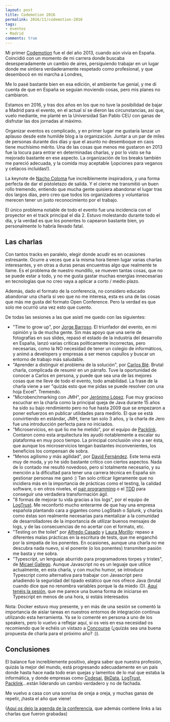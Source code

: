 ```yaml
---
layout: post
title: Codemotion 2016
permalink: 2016/11/codemotion-2016
tags:
- eventos
- Madrid
comments: true
---
```


Mi primer [Codemotion](http://codemotion.es/) fue el del año 2013, cuando aún vivía en España. Coincidió con un momento de mi carrera donde buscaba desesperadamente un cambio de aires, persiguiendo trabajar en un lugar donde me sintiera verdaderamente respetado como profesional, y que desembocó en mi marcha a Londres,  

Me lo pasé bastante bien en esa edición, el ambiente fue genial, y me di cuenta de que en España se seguían moviendo cosas, pero mis planes no cambiaron.

Estamos en 2016, y tras dos años en los que no tuve la posibilidad de bajar a Madrid para el evento, en el actual sí se dieron las circunstancias, así que, vuelo mediante, me planté en la Universidad San Pablo CEU con ganas de disfrutar las dos jornadas al máximo.

<!--break-->

Organizar eventos es complicado, y en primer lugar me gustaría lanzar un aplauso desde este humilde blog a la organización. Juntar a un par de miles de personas durante dos días y que el asunto no desemboque en caos tiene muchísimo mérito. Una de las cosas que menos me gustaron en 2013 fue la locura para entrar en determinadas charlas, y por lo visto se ha mejorado bastante en ese aspecto. La organización de los breaks también me pareció adecuada, y la comida muy aceptable (¡opciones para veganos y celíacos incluidas!).

La keynote de [Nacho Coloma](https://twitter.com/nachocoloma) fue increíblemente inspiradora, y una forma perfecta de dar el pistoletazo de salida. Y el cierre me transmitió un buen rollo tremendo, entiendo que mucha gente quisiera abandonar el lugar tras dos largos días, pero creo que todos los organizadores y voluntarios merecen tener un justo reconocimiento por el trabajo.

El único problema notable de todo el evento fue una incidencia con el proyector en el track principal el día 2. Estuvo molestando durante todo el día, y la verdad es que los ponentes lo capearon bastante bien, yo personalmente lo habría llevado fatal.

## Las charlas

Con tantos tracks en paralelo, elegir donde acudir es en ocasiones estresante. Ocurre a veces que a la misma hora tienen lugar varias charlas interesantes, y en otras a duras penas encuentras algo que realmente te llame. Es el problema de nuestro mundillo, se mueven tantas cosas, que no se puede estar a todo, y no me gusta gastar muchas energías innecesarias en tecnologías que no creo vaya a aplicar a corto / medio plazo.

Además, dado el formato de la conferencia, no considero educado abandonar una charla si veo que no me interesa, esta es una de las cosas que más me gusta del formato Open Conference. Pero la verdad es que solo me ocurrió una vez esto que cuento.

De todas las sesiones a las que asistí me quedo con las siguientes:

* "Time to grow up", por [Jorge Barroso](https://twitter.com/flipper83). El triunfador del evento, en mi opinión y la de mucha gente. Sin más apoyo que una serie de fotografías en sus slides, repasó el estado de la industria del desarrollo en España, lanzó varias críticas políticamente incorrectas, pero necesarias, como la NO necesidad de tener un colegio de informáticos, y animó a developers y empresas a ser menos capullos y buscar un entorno de trabajo más saludable.
* "Aprender a distinguir el problema de la solución", por [Carlos Blé](https://twitter.com/carlosble). Brutal charla, complicada de resumir en un párrafo. Tuve la oportunidad de conocer a Carlos en persona, y puede que sea una de las mejores cosas que me lleve de todo el evento, todo amabilidad. La frase de la charla viene a ser "quizás esto que me pidas se puede resolver con una hoja Excel". Tremendo.
* "Microbenchmarking con JMH", por [Jerónimo López](https://twitter.com/jerolba). Fue muy gracioso escuchar en la charla como la principal queja de Java durante 15 años ha sido su bajo rendimiento pero no fue hasta 2009 que se empezaron a poner esfuerzos en publicar utilidades para medirlo. El que se está convirtiendo en estándar, JMH, tiene tan solo 3 años, y la charla de Jero fue una introducción perfecta para no iniciados.
* "Microservicios, en qué lio me he metido", por el equipo de [Packlink](https://www.packlink.es). Contaron como esta arquitectura les ayudó notablemente a escalar su plataforma en muy poco tiempo. La principal conclusión vino a ser ésta, que aunque los microservicios tengan bastantes inconvenientes, los beneficios los compensan de sobra.
* "Menos agilismo y más agilidad", por [David Fernández](https://twitter.com/dafergon). Este tema está muy de moda, y yo he sido bastante crítico con ciertos aspectos. Nada de lo contado me resultó novedoso, pero sí totalmente necesario, y su mención a la dificultad para tener una carrera técnica en España sin gestionar personas me ganó :) Tan solo criticar ligeramente que no incidiera más en la importancia de prácticas como el testing, la calidad software, o en otros niveles, el [pair programming](/2016/08/pair-programming/) o el [TDD](/2016/01/aprendiendo-TDD/) para conseguir una verdadera transformación ágil.
* "8 formas de mejorar tu vida gracias a los logs", por el equipo de [LogTrust](https://www.logtrust.com/en/). Me reconfortó mucho enterarme de que hay una empresa española plantando cara a gigantes como LogStash o Splunk, y charlas como éstas son realmente necesarias para mentalizar a la comunidad de desarrolladores de la importancia de utilizar buenos mensajes de logs, y de las consecuencias de no acertar con el formato, etc.
* "Testing on the toilet" por [Alfredo Casado](https://twitter.com/AlfredoCasado) y [Laura Morillo](https://twitter.com/Laura_Morillo): repaso a diferentes malas prácticas en la escritura de tests, que me enganchó por la simpatía de los ponentes. En ocasiones, aunque una charla no me descubra nada nuevo, si el ponente (o los ponentes) transmiten pasión me basta y me sobra.
* "Typescript, un lenguaje aburrido para programadores torpes y tristes", de [Micael Gallego](https://twitter.com/micael_gallego). Aunque Javascript no es un leguaje que utilice actualmente, en esta charla, y con mucho humor, se introduce Typescript como alternativa para trabajar con Javascript pero añadiendo la seguridad del tipado estático que nos ofrece Java (brutal cuando dice que no renombra variables porque la da miedo :D). [Aquí tenéis la sesión](https://www.youtube.com/watch?v=32cPEcX3Qa0&t=2344s), que me parece una buena forma de iniciarse en Typescript en menos de una hora, si estáis interesados

Nota: Docker estuvo muy presente, y en más de una sesión se comentó la importancia de aislar tareas en nuestros entornos de integración continua utilizando esta herramienta. Ya se lo comenté en persona a uno de los speakers, pero lo vuelvo a reflejar aquí, si os veis en esa necesidad os recomiendo que le echéis un vistazo a [Concourse](/2016/05/concourse-1/) (¿quizás sea una buena propuesta de charla para el próximo año? :)).


## Conclusiones

El balance fue increíblemente positivo, alegra saber que nuestra profesión, quizás la mejor del mundo, está progresando adecuadamente en un país donde hasta hace nada todo eran quejas y lamentos de lo mal que estaba la informática, y donde empresas como [Codesai](http://www.codesai.com/), [8kData](https://www.8kdata.com/es/), [LogTrust](https://www.logtrust.com/en/), [Packlink](https://www.packlink.es)...están liderando un cambio verdadero y no de fachada.

Me vuelvo a casa con una sonrisa de oreja a oreja, y muchas ganas de repetir, ¡hasta el año que viene!

([Aquí os dejo la agenda de la conferencia](https://2016.codemotion.es/agenda.html), que además contiene links a las charlas que fueron grabadas)
